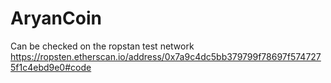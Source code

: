 # AryanCoin

Can be checked on the ropstan test network
https://ropsten.etherscan.io/address/0x7a9c4dc5bb379799f78697f5747275f1c4ebd9e0#code
